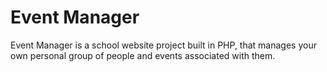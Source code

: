 Event Manager
=============

Event Manager is a school website project built in PHP, that manages your own personal group of people and events associated with them.
